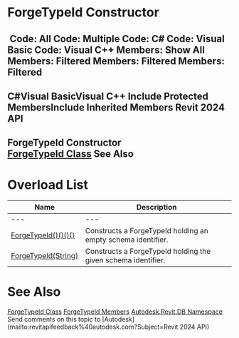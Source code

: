# ForgeTypeId Constructor

﻿
 Code: All Code: Multiple Code: C# Code: Visual Basic Code: Visual C++  Members: Show All Members: Filtered Members: Filtered Members: Filtered   
---  
C#Visual BasicVisual C++
Include Protected MembersInclude Inherited Members
Revit 2024 API  
---  
ForgeTypeId Constructor   
[ForgeTypeId Class](d9fcf276-9566-de83-2b0b-d89b65ccc8af.md "ForgeTypeId Class") See Also  
---  
# Overload List
| Name | Description |
| --- | --- |
| --- | --- | --- |
| [ForgeTypeId()()()()](1f599313-4f0a-2fd3-8644-616a9619a656.md "ForgeTypeId Constructor") | Constructs a ForgeTypeId holding an empty schema identifier. |
| [ForgeTypeId(String)](4777ba3d-8f1e-399c-8f3a-cca084b2d42b.md "ForgeTypeId Constructor \(String\)") | Constructs a ForgeTypeId holding the given schema identifier. |

# See Also
[ForgeTypeId Class](d9fcf276-9566-de83-2b0b-d89b65ccc8af.md "ForgeTypeId Class")
[ForgeTypeId Members](54f94a62-ea6e-5494-e5d7-33ae819677b3.md "ForgeTypeId Members")
[Autodesk.Revit.DB Namespace](87546ba7-461b-c646-cbb1-2cb8f5bff8b2.md "Autodesk.Revit.DB Namespace")
Send comments on this topic to [Autodesk](mailto:revitapifeedback%40autodesk.com?Subject=Revit 2024 API)